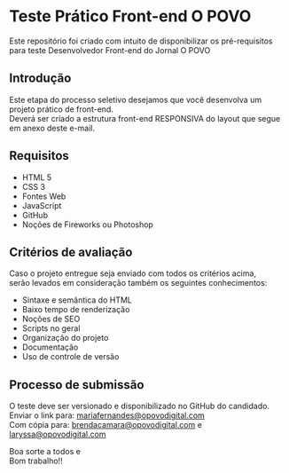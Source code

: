 # Teste Prático Front-end O POVO
Este repositório foi criado com intuito de disponibilizar os pré-requisitos para teste Desenvolvedor Front-end do Jornal O POVO

## Introdução

Este etapa do processo seletivo desejamos que você desenvolva um projeto prático de front-end.<br />
Deverá ser criado a estrutura front-end RESPONSIVA do layout que segue em anexo deste e-mail. 

## Requisitos

- HTML 5
- CSS 3
- Fontes Web 
- JavaScript 
- GitHub
- Noções de Fireworks ou Photoshop

## Critérios de avaliação 

Caso o projeto entregue seja enviado com todos os critérios acima, <br />
serão levados em consideração também os seguintes conhecimentos:

- Sintaxe e semântica do HTML
- Baixo tempo de renderização
- Noções de SEO
- Scripts no geral
- Organização do projeto
- Documentação
- Uso de controle de versão

## Processo de submissão

O teste deve ser versionado e disponibilizado no GitHub do candidado.<br />
Enviar o link para: mariafernandes@opovodigital.com<br />
Com cópia para: brendacamara@opovodigital.com  e laryssa@opovodigital.com

Boa sorte a todos e<br />
Bom trabalho!!